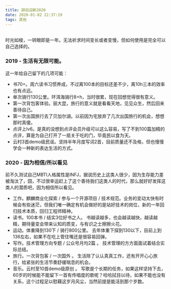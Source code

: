 ```yaml
---
title: 辞旧迎新2020
date: 2020-01-02 22:37:19
tags: 其他
---
```

<br>
时光如梭，一转眼即是一年。无法祈求时间变长或者变慢，但如何使用是完全可以自己选择的。

### 2019 - 生活有无限可能。

这一年给自己留下的几项可能：
* 书70+。周六读书习惯养成，不过离100本的目标还差不少，离10h三本的效率也有点远。
* 单次骑行130公里。环洱海骑行8+h，当时很累，现在回想觉得很有意义。
* 第一次背包客体验。丽大昆，旅行的意义就是看看天地，见见众生，然后回来善待自己。
* 第一次出国旅行去了贝加尔湖。以前因为宅放弃了几次出国旅行的机会，想想那时真傻。
* 点评上lv6。是真的没想到点评会员升级可以这么容易，写了不到100篇加精的点评，算是为自己打开了一扇关于吃的门，毕竟民以食为天。
* 云村3首demo级民谣。坚持半年月度写词2首，目前质量还不及格，但也慢慢学会一种新的表达生活的方式。

### 2020 - 因为相信/所以看见

前不久测试自己MBTI人格属性是INFJ，据说历史上这类人很少，因为生存能力差被淘汰了，囧，不过很幸运赶上了这个善待我们这类人的时代，那么就好好发挥这类人的潜质吧，因为相信所以看见。

* 工作。麒麟商业化探索 / 参与一个开源项目 / 技术规范。业务的变动太快有时候会有些迷茫，但我们唯一确定有机会做好的是站好技术的岗位，新的一年回归技术本质，回归工程师精神。
* 读书。100本书 / 结实3位好书之人。 书越读越多，也会越读越快，越读越精，期待量变会带来认知的质变，与有识之士擦擦火花。
* 运动。体重降到130下 / 骑行800公里。 去年体重下探到130以下，目前上到136左右，如果不在吃上管住嘴还是很容易回弹。
* 写作。技术管理方向专题 / 公众号月均2篇 。 技术管理的方方面面试着结合实际总结。
* 旅行。一次背包客 / 一次国外 。 生活除了认认真真工作，还有开开心心旅行，给紧张的生活节奏舒缓喘息的机会。
* 音乐。云村至10首demo级原创 。 写歌是个长期的任务，如果这样坚持下去，60岁的时候能不能留下一首有传唱度的歌呢？哈哈拭目以待，如果不能也没有关系，这个过程足以慰藉这岁月风尘，当然前提是能活到那个岁数。